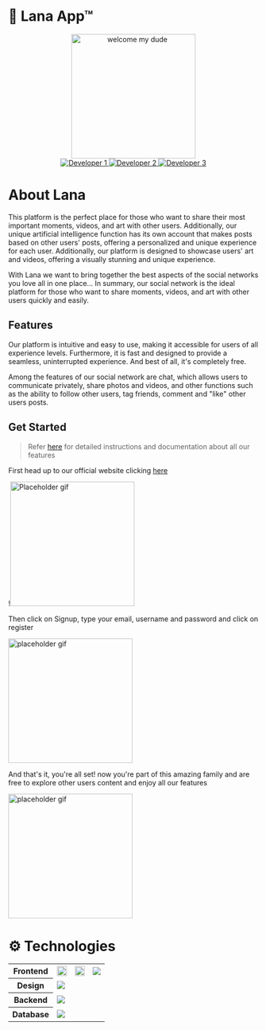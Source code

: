 # :stars: Lana App™
 
<section align="center">
    <img src="https://media1.giphy.com/media/26gssIytJvy1b1THO/giphy.gif?cid=ecf05e47wtmxioxpv777nw4hynhthg4vye2htn2j62bgb5az&rid=giphy.gif&ct=g" style="width:250px;" title="welcome my dude">
</section>

<section align="center">
  <a href="https://github.com/DuvanArwenLazar">
    <img src="https://img.shields.io/github/followers/DuvanArwenLazar?label=DuvanArwenLazar&logo=github&logoColor=yellow&style=for-the-badge" alt="Developer 1">
  </a>
 <a href="https://github.com/Kolozuz">
    <img src="https://img.shields.io/github/followers/Kolozuz?label=Kolozuz&logo=github&logoColor=blue&style=for-the-badge" alt="Developer 2">
  </a>
 <a href="https://github.com/JohnGolgota">
    <img src="https://img.shields.io/github/followers/JohnGolgota?label=JohnGolgota&logo=github&logoColor=red&style=for-the-badge" alt="Developer 3">
  </a>
</section>

# About Lana

This platform is the perfect place for those who want to share their most important moments, videos, and art with other users. Additionally, our unique artificial intelligence function has its own account that makes posts based on other users' posts, offering a personalized and unique experience for each user. Additionally, our platform is designed to showcase users' art and videos, offering a visually stunning and unique experience.

With Lana we want to bring together the best aspects of the social networks you love all in one place...
In summary, our social network is the ideal platform for those who want to share moments, videos, and art with other users quickly and easily.

## Features

Our platform is intuitive and easy to use, making it accessible for users of all experience levels. Furthermore, it is fast and designed to provide a seamless, uninterrupted experience. And best of all, it's completely free.

Among the features of our social network are chat, which allows users to communicate privately, share photos and videos, and other functions such as the ability to follow other users, tag friends, comment and "like" other users posts.

## Get Started

> Refer <a href="https://lana-software.github.io/Lana-App/" target="_blank" rel="noopener noreferrer">here</a> for detailed instructions and documentation about all our features

First head up to our official website clicking [here](www.lanaapp.com)

!<img src="https://i.giphy.com/media/ThrM4jEi2lBxd7X2yz/giphy.webp" width="250" alt="Placeholder gif"> 
<!-- Gif Here that shows typing the url and entering the website -->

Then click on Signup, type your email, username and password and click on register

<img src="https://i.giphy.com/media/13GIgrGdslD9oQ/giphy.webp" width="250" alt="placeholder gif" >
<!-- Gif Here that shows how to fill the fields and register -->

And that's it, you're all set! now you're part of this amazing family and are free to explore other users content and enjoy all our features

<img src="https://i.giphy.com/media/BPJmthQ3YRwD6QqcVD/giphy.webp" width="250" alt="placeholder gif">
<!-- Gif here colorful that welcomes the user to our platform, showing some of the main feed content -->

# :gear: Technologies

<!-- Technologies stack table -->
<table>
  <tr>
  <th>Frontend</th>
  <td>
   <a href="www.vitejs.com"><img src="https://img.shields.io/badge/vite-%23646CFF.svg?style=for-the-badge&logo=vite&logoColor=white" width="100%"></a>
  </td>
  <td>
   <a href="www.vuejs.com"><img src="https://img.shields.io/badge/vuejs-%2335495e.svg?style=for-the-badge&logo=vuedotjs&logoColor=%234FC08D" width="100%"></a>
  </td>
  <td>
   <a href="www.tailwind.com"><img src="https://img.shields.io/badge/tailwindcss-%2338B2AC.svg?style=for-the-badge&logo=tailwind-css&logoColor=white"></a>
  </td>
 </tr>
 <tr>
  <th>Design</th>
  <td colspan="3">
   <a href="www.figma.com"><img src="https://img.shields.io/badge/figma-%23F24E1E.svg?style=for-the-badge&logo=figma&logoColor=white"></a>
  </td>
 </tr>
 <tr>
  <th>Backend</th>
   <td colspan="3">
    <a href="www.nodejs.com"><img src="https://img.shields.io/badge/node.js-6DA55F?style=for-the-badge&logo=node.js&logoColor=white"></a>
   </td>
 </tr>
 <tr>
  <th>Database</th>
   <td colspan="3">
    <a href="www.mongodb.com"><img src="https://img.shields.io/badge/MongoDB-%234ea94b.svg?style=for-the-badge&logo=mongodb&logoColor=white"></a>
   </td>
 </tr>
</table>
